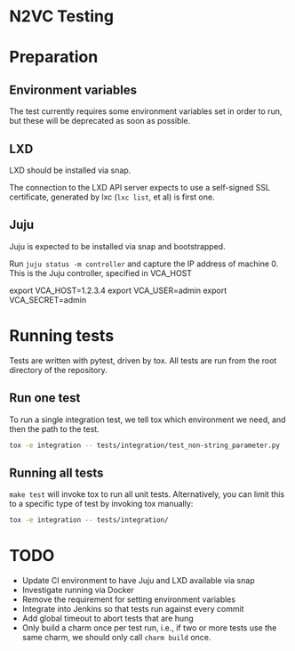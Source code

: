 # N2VC Testing


# Preparation
## Environment variables

The test currently requires some environment variables set in order to run, but these will be deprecated as soon as possible.

## LXD

LXD should be installed via snap.

The connection to the LXD API server expects to use a self-signed SSL certificate, generated by lxc (`lxc list`, et al) is first one.

## Juju

Juju is expected to be installed via snap and bootstrapped.

Run `juju status -m controller` and capture the IP address of machine 0. This is the Juju controller, specified in VCA_HOST

export VCA_HOST=1.2.3.4
export VCA_USER=admin
export VCA_SECRET=admin


# Running tests

Tests are written with pytest, driven by tox. All tests are run from the root directory of the repository.

## Run one test

To run a single integration test, we tell tox which environment we need, and then the path to the test.

```bash
tox -e integration -- tests/integration/test_non-string_parameter.py
```

## Running all tests

`make test` will invoke tox to run all unit tests. Alternatively, you can limit this to a specific type of test by invoking tox manually:
```bash
tox -e integration -- tests/integration/
```

# TODO
- Update CI environment to have Juju and LXD available via snap
- Investigate running via Docker
- Remove the requirement for setting environment variables
- Integrate into Jenkins so that tests run against every commit
- Add global timeout to abort tests that are hung
- Only build a charm once per test run, i.e., if two or more tests use the same charm, we should only call `charm build` once.
